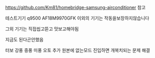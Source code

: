 https://github.com/Km81/homebridge-samsung-airconditioner
참고

테스트기기 q9500 AF18M9970GFK 이외의 기기는 작동을보장하지않습니다 


그외 기기는 직접씹고뜯고 맛보고해야됨

지금도 된다곤안했음


터보 강풍 중풍 미풍 오토 추가 
원본에 없는모드 진입하면 개복치되는 문제 해결 

